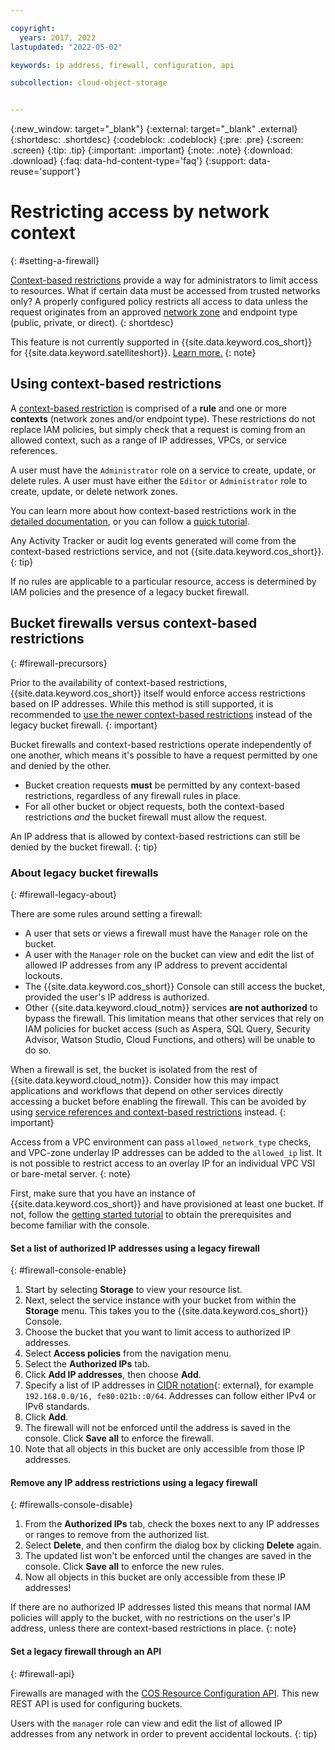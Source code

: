 ```yaml
---

copyright:
  years: 2017, 2022
lastupdated: "2022-05-02"

keywords: ip address, firewall, configuration, api

subcollection: cloud-object-storage


---
```

{:new_window: target="_blank"}
{:external: target="_blank" .external}
{:shortdesc: .shortdesc}
{:codeblock: .codeblock}
{:pre: .pre}
{:screen: .screen}
{:tip: .tip}
{:important: .important}
{:note: .note}
{:download: .download} 
{:faq: data-hd-content-type='faq'}
{:support: data-reuse='support'}

# Restricting access by network context
{: #setting-a-firewall}

[Context-based restrictions](/docs/account?topic=account-context-restrictions-whatis&interface=ui) provide a way for administrators to limit access to resources. What if certain data must be accessed from trusted networks only? A properly configured policy restricts all access to data unless the request originates from an approved [network zone](/docs/account?topic=account-context-restrictions-whatis&interface=ui#network-zones-whatis) and endpoint type (public, private, or direct).
{: shortdesc}

This feature is not currently supported in {{site.data.keyword.cos_short}} for {{site.data.keyword.satelliteshort}}. [Learn more.](/docs/cloud-object-storage?topic=cloud-object-storage-about-cos-satellite)
{: note}

## Using context-based restrictions

A [context-based restriction](/docs/account?topic=account-context-restrictions-whatis&interface=ui) is comprised of a **rule** and one or more **contexts** (network zones and/or endpoint type). These restrictions do not replace IAM policies, but simply check that a request is coming from an allowed context, such as a range of IP addresses, VPCs, or service references.  

A user must have the `Administrator` role on a service to create, update, or delete rules.  A user must have either the `Editor` or `Administrator` role to create, update, or delete network zones. 

You can learn more about how context-based restrictions work in the [detailed documentation](/docs/account?topic=account-context-restrictions-create&interface=ui), or you can follow a [quick tutorial](/docs/cloud-object-storage?topic=cloud-object-storage-cos-tutorial-cbr). 

Any Activity Tracker or audit log events generated will come from the context-based restrictions service, and not {{site.data.keyword.cos_short}}.  
{: tip}

If no rules are applicable to a particular resource, access is determined by IAM policies and the presence of a legacy bucket firewall. 

## Bucket firewalls versus context-based restrictions
{: #firewall-precursors}

Prior to the availability of context-based restrictions, {{site.data.keyword.cos_short}} itself would enforce access restrictions based on IP addresses. While this method is still supported, it is recommended to [use the newer context-based restrictions](/docs/account?topic=account-context-restrictions-create&interface=ui) instead of the legacy bucket firewall.
{: important}

Bucket firewalls and context-based restrictions operate independently of one another, which means it's possible to have a request permitted by one and denied by the other.  

* Bucket creation requests **must** be permitted by any context-based restrictions, regardless of any firewall rules in place.
* For all other bucket or object requests, both the context-based restrictions _and_ the bucket firewall must allow the request.

An IP address that is allowed by context-based restrictions can still be denied by the bucket firewall.
{: tip}

### About legacy bucket firewalls
{: #firewall-legacy-about}

There are some rules around setting a firewall:

* A user that sets or views a firewall must have the `Manager` role on the bucket. 
* A user with the `Manager` role on the bucket can view and edit the list of allowed IP addresses from any IP address to prevent accidental lockouts.
* The {{site.data.keyword.cos_short}} Console can still access the bucket, provided the user's IP address is authorized.
* Other {{site.data.keyword.cloud_notm}} services **are not authorized** to bypass the firewall. This limitation means that other services that rely on IAM policies for bucket access (such as Aspera, SQL Query, Security Advisor, Watson Studio, Cloud Functions, and others) will be unable to do so.

When a firewall is set, the bucket is isolated from the rest of {{site.data.keyword.cloud_notm}}. Consider how this may impact applications and workflows that depend on other services directly accessing a bucket before enabling the firewall. This can be avoided by using [service references and context-based restrictions](/docs/account?topic=account-context-restrictions-whatis&interface=ui#service-attribute) instead.
{: important}

Access from a VPC environment can pass `allowed_network_type` checks, and VPC-zone underlay IP addresses can be added to the `allowed_ip` list. It is not possible to restrict access to an overlay IP for an individual VPC VSI or bare-metal server.
{: note}

First, make sure that you have an instance of {{site.data.keyword.cos_short}} and have provisioned at least one bucket. If not, follow the [getting started tutorial](/docs/cloud-object-storage?topic=cloud-object-storage-getting-started-cloud-object-storage) to obtain the prerequisites and become familiar with the console.

#### Set a list of authorized IP addresses using a legacy firewall
{: #firewall-console-enable}

1. Start by selecting **Storage** to view your resource list.
1. Next, select the service instance with your bucket from within the **Storage** menu. This takes you to the {{site.data.keyword.cos_short}} Console.
1. Choose the bucket that you want to limit access to authorized IP addresses. 
1. Select **Access policies** from the navigation menu.
1. Select the **Authorized IPs** tab.
1. Click **Add IP addresses**, then choose **Add**.
1. Specify a list of IP addresses in [CIDR notation](https://en.wikipedia.org/wiki/Classless_Inter-Domain_Routing){: external}, for example `192.168.0.0/16, fe80:021b::0/64`. Addresses can follow either IPv4 or IPv6 standards.
1. Click **Add**.
1. The firewall will not be enforced until the address is saved in the console. Click **Save all** to enforce the firewall.
1. Note that all objects in this bucket are only accessible from those IP addresses.

#### Remove any IP address restrictions using a legacy firewall
{: #firewalls-console-disable}

1. From the **Authorized IPs** tab, check the boxes next to any IP addresses or ranges to remove from the authorized list.
2. Select **Delete**, and then confirm the dialog box by clicking **Delete** again.
3. The updated list won't be enforced until the changes are saved in the console. Click **Save all** to enforce the new rules.
4. Now all objects in this bucket are only accessible from these IP addresses!

If there are no authorized IP addresses listed this means that normal IAM policies will apply to the bucket, with no restrictions on the user's IP address, unless there are context-based restrictions in place.
{: note}


#### Set a legacy firewall through an API
{: #firewall-api}

Firewalls are managed with the [COS Resource Configuration API](https://cloud.ibm.com/apidocs/cos/cos-configuration). This new REST API is used for configuring buckets. 

Users with the `manager` role can view and edit the list of allowed IP addresses from any network in order to prevent accidental lockouts.
{: tip}

